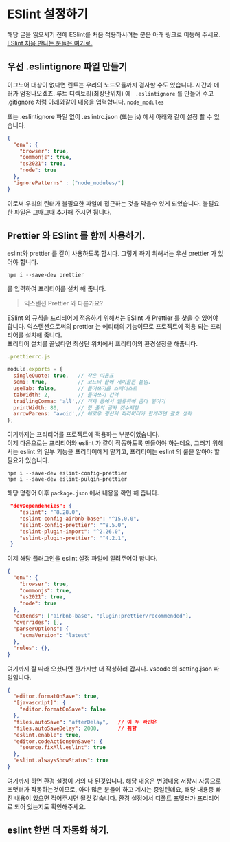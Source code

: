 # ESlint 설정하기

해당 글을 읽으시기 전에 ESlint를 처음 적용하시려는 분은 아래 링크로 이동해 주세요.  
[ESlint 처음 만나는 분들은 여기로.](https://github.com/powercording/eslint)

## 우선 .eslintignore 파일 만들기

이그노어 대상이 없다면 린트는 우리의 노드모듈까지 검사할 수도 있습니다. 시간과 에러가 엄청나오겠죠. 루트 디렉토리(최상단위치) 에
` .eslintignore` 를 만들어 주고 .gitignore 처럼 아래와같이 내용을 입력합니다. 
`node_modules`

또는 .eslintignore 파일 없이 .eslintrc.json (또는 js) 에서 아래와 같이 설정 할 수 있습니다.

```JSON
{
  "env": {
    "browser": true,
    "commonjs": true,
    "es2021": true,
    "node": true
  },
  "ignorePatterns" : ["node_modules/"]
}
```
이로써 우리의 린터가 불필요한 파일에 접근하는 것을 막을수 있게 되었습니다. 불필요한 파일은 그때그때 추가해 주시면 됩니다.

## Prettier 와 ESlint 를 함께 사용하기.

eslint와 prettier 를 같이 사용하도록 합시다. 그렇게 하기 위해서는 우선
prettier 가 있어야 합니다.  
```npm
npm i --save-dev prettier
```
를 입력하여 프리티어를 설치 해 줍니다.

> 익스텐션 Prettier 와 다른가요?

ESlint 의 규칙을 프리티어에 적용하기 위해서는 ESlint 가 Prettier 를 찾을 수 있어야 합니다. 익스텐션으로써의 prettier 는 에티터의 기능이므로 프로젝트에 적용 되는 프리티어를 설치해 줍니다.  
프리티어 설치를 끝냈다면 최상단 위치에서 프리티어의 환경설정을 해줍니다.
```javascript
.prettierrc.js

module.exports = {
  singleQuote: true,   // 작은 따옴표
  semi: true,          // 코드의 끝에 세미콜론 붙임.
  useTab: false,       // 들여쓰기를 스페이스로
  tabWidth: 2,         // 들여쓰기 간격
  trailingComma: 'all',// 객체 등에서 벨류뒤에 콤마 붙이기
  printWidth: 80,      // 한 줄의 글자 갯수제한
  arrowParens: 'avoid',// 애로우 펑션의 파라미터가 한개라면 괄호 생략
};
```
여기까지는 프리티어를 프로젝트에 적용하는 부분이었습니다.   
이제 다음으로는 프리티어와 eslint 가 같이 작동하도록 만들어야 하는데요, 그러기 위해서는 eslint 의 일부 기능을 프리티어에게 맡기고, 프리티어는 eslint 의 룰을 알아야 할 필요가 있습니다. 

```npm
npm i --save-dev eslint-config-prettier
npm i --save-dev eslint-pulgin-prettier
```
해당 명령어 이후 `package.json` 에서 내용을 확인 해 줍니다.
```json
 "devDependencies": {
    "eslint": "^8.28.0",
    "eslint-config-airbnb-base": "^15.0.0",
    "eslint-config-prettier": "^8.5.0",
    "eslint-plugin-import": "^2.26.0",
    "eslint-plugin-prettier": "^4.2.1",
 }
```

이제 해당 플러그인을 eslint 설정 파일에 알려주어야 합니다. 
```json
{
  "env": {
    "browser": true,
    "commonjs": true,
    "es2021": true,
    "node": true
  },
  "extends": ["airbnb-base", "plugin:prettier/recommended"],
  "overrides": [],
  "parserOptions": {
    "ecmaVersion": "latest"
  },
  "rules": {},
}

```

여기까지 잘 따라 오셨다면 한가지만 더 작성하러 갑시다.
vscode 의 setting.json 파일입니다. 

```json
{
  "editor.formatOnSave": true,
  "[javascript]": {
    "editor.formatOnSave": false
  },
  "files.autoSave": "afterDelay",   // 이 두 라인은
  "files.autoSaveDelay": 2000,      // 취향
  "eslint.enable": true,
  "editor.codeActionsOnSave": {
    "source.fixAll.eslint": true
  },
  "eslint.alwaysShowStatus": true
}
```
여기까지 하면 환경 설정이 거의 다 된것입니다. 해당 내용은 변경내용 저장시 자동으로 포맷터가 작동하는것이므로, 아마 많은 분들이 하고 계시는 중일텐데요, 해당 내용중 빠진 내용이 있으면 적어주시면 될것 같습니다. 
환경 설정에서 디폴트 포맷터가 프리티어로 되어 있는지도 확인해주세요.

## eslint 한번 더 자동화 하기.
